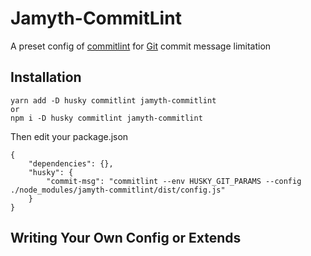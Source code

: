 # Jamyth-CommitLint

A preset config of [commitlint](https://commitlint.js.org/#/) for [Git](https://git-scm.com/) commit message limitation

## Installation

```
yarn add -D husky commitlint jamyth-commitlint
or
npm i -D husky commitlint jamyth-commitlint
```

Then edit your package.json

```
{
    "dependencies": {},
    "husky": {
        "commit-msg": "commitlint --env HUSKY_GIT_PARAMS --config ./node_modules/jamyth-commitlint/dist/config.js"
    }
}
```

## Writing Your Own Config or Extends
